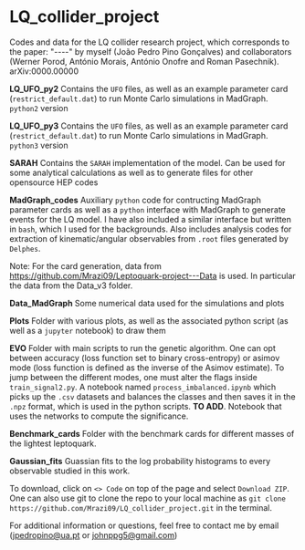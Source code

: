 # LQ_collider_project
Codes and data for the LQ collider research project, which corresponds to the paper: "----" by myself (João Pedro Pino Gonçalves) and collaborators (Werner Porod, António Morais, António Onofre and Roman Pasechnik). arXiv:0000.00000 

**LQ_UFO_py2** Contains the ```UFO``` files, as well as an example parameter card (```restrict_default.dat```) to run Monte Carlo simulations in MadGraph. ```python2``` version

**LQ_UFO_py3** Contains the ```UFO``` files, as well as an example parameter card (```restrict_default.dat```) to run Monte Carlo simulations in MadGraph. ```python3``` version

**SARAH** Contains the ```SARAH``` implementation of the model. Can be used for some analytical calculations as well as to generate files for other opensource HEP codes

**MadGraph_codes** Auxiliary ```python``` code for contructing MadGraph parameter cards as well as a ```python``` interface with MadGraph to generate events for the LQ model. I have also included a similar interface but written in ```bash```, which I used for the backgrounds. Also includes analysis codes for extraction of kinematic/angular observables from ```.root``` files generated by ```Delphes```. 

Note: For the card generation, data from https://github.com/Mrazi09/Leptoquark-project---Data is used. In particular the data from the Data_v3 folder.

**Data_MadGraph** Some numerical data used for the simulations and plots

**Plots** Folder with various plots, as well as the associated python script (as well as a ```jupyter``` notebook) to draw them

**EVO** Folder with main scripts to run the genetic algorithm. One can opt between accuracy (loss function set to binary cross-entropy) or asimov mode (loss function is defined as the inverse of the Asimov estimate). To jump between the different modes, one must alter the flags inside ```train_signal2.py```. A notebook named ```process_imbalanced.ipynb``` which picks up the ```.csv``` datasets and balances the classes and then saves it in the ```.npz``` format, which is used in the python scripts. **TO ADD**. Notebook that uses the networks to compute the significance.

**Benchmark_cards** Folder with the benchmark cards for different masses of the lightest leptoquark.

**Gaussian_fits** Guassian fits to the log probability histograms to every observable studied in this work.


To download, click on ```<> Code``` on top of the page and select ```Download ZIP```. One can also use git to clone the repo to your local machine as ```git clone https://github.com/Mrazi09/LQ_collider_project.git``` in the terminal.

For additional information or questions, feel free to contact me by email (jpedropino@ua.pt or johnppg5@gmail.com)
